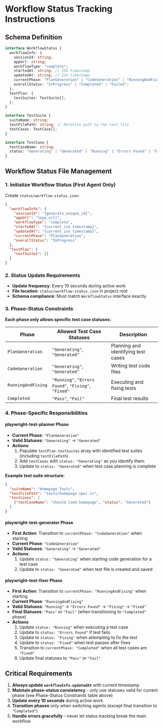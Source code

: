 # Workflow Status Tracking Instructions

## Schema Definition
```typescript
interface WorkflowStatus {
  workflowInfo: {
    sessionId: string;
    appUrl: string;
    workflowType: "complete";
    startedAt: string; // ISO timestamp
    updatedAt: string; // ISO timestamp
    currentPhase: "PlanGeneration" | "CodeGeneration" | "RunningAndFixing" | "Completed";
    overallStatus: "InProgress" | "Completed" | "Failed";
  };
  testPlan: {
    testSuites: TestSuite[];
  };
}

interface TestSuite {
  suiteName: string;
  testFilePath: string; // Relative path to the test file
  testCases: TestCase[];
}

interface TestCase {
  testCaseName: string;
  status: "Generating" | "Generated" | "Running" | "Errors Found" | "Fixing" | "Fixed" | "Pass" | "Fail";
}
```

## Workflow Status File Management

### 1. Initialize Workflow Status (First Agent Only)
Create `status/workflow-status.json`:
```json
{
  "workflowInfo": {
    "sessionId": "{generate_unique_id}",
    "appUrl": "{app_url}",
    "workflowType": "complete",
    "startedAt": "{current_iso_timestamp}",
    "updatedAt": "{current_iso_timestamp}",
    "currentPhase": "PlanGeneration",
    "overallStatus": "InProgress"
  },
  "testPlan": {
    "testSuites": []
  }
}
```

### 2. Status Update Requirements
- **Update frequency**: Every 10 seconds during active work
- **File location**: `status/workflow-status.json` in project root
- **Schema compliance**: Must match `WorkflowStatus` interface exactly

### 3. Phase-Status Constraints
**Each phase only allows specific test case statuses:**

| Phase | Allowed Test Case Statuses | Description |
|-------|---------------------------|-------------|
| `PlanGeneration` | `"Generating"`, `"Generated"` | Planning and identifying test cases |
| `CodeGeneration` | `"Generating"`, `"Generated"` | Writing test code files |
| `RunningAndFixing` | `"Running"`, `"Errors Found"`, `"Fixing"`, `"Fixed"` | Executing and fixing tests |
| `Completed` | `"Pass"`, `"Fail"` | Final test results |

### 4. Phase-Specific Responsibilities

#### playwright-test-planner Phase
- **Current Phase**: `"PlanGeneration"`
- **Valid Statuses**: `"Generating"` → `"Generated"`
- **Actions**:
  1. Populate `testPlan.testSuites` array with identified test suites (including `testFilePath`)
  2. Add `testCases` with `status: "Generating"` as you identify them
  3. Update to `status: "Generated"` when test case planning is complete

**Example test suite structure:**
```json
{
  "suiteName": "Homepage Tests",
  "testFilePath": "tests/homepage.spec.ts",
  "testCases": [
    {"testCaseName": "should load homepage", "status": "Generated"}
  ]
}
```

#### playwright-test-generator Phase  
- **First Action**: Transition to `currentPhase: "CodeGeneration"` when starting
- **Current Phase**: `"CodeGeneration"`
- **Valid Statuses**: `"Generating"` → `"Generated"`
- **Actions**:
  1. Update `status: "Generating"` when starting code generation for a test case
  2. Update to `status: "Generated"` when test file is created and saved

#### playwright-test-fixer Phase
- **First Action**: Transition to `currentPhase: "RunningAndFixing"` when starting
- **Current Phase**: `"RunningAndFixing"`
- **Valid Statuses**: `"Running"` → `"Errors Found"` → `"Fixing"` → `"Fixed"`
- **Final Statuses**: `"Pass"` or `"Fail"` (when transitioning to `"Completed"` phase)
- **Actions**:
  1. Update `status: "Running"` when executing a test case
  2. Update to `status: "Errors Found"` if test fails
  3. Update to `status: "Fixing"` when attempting to fix the test
  4. Update to `status: "Fixed"` when test passes after fixes
  5. Transition to `currentPhase: "Completed"` when all test cases are `"Fixed"`
  6. Update final statuses to `"Pass"` or `"Fail"`

## Critical Requirements
1. **Always update `workflowInfo.updatedAt`** with current timestamp
2. **Maintain phase-status consistency** - only use statuses valid for current phase (see Phase-Status Constraints table above)
3. **Update every 10 seconds** during active work
4. **Transition phases** only when switching agents (except final transition to `"Completed"`)
5. **Handle errors gracefully** - never let status tracking break the main workflow
